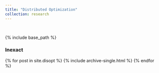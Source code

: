 ```yaml
---
title: "Distributed Optimization"
collection: research
---
```


<p>&nbsp;</p>

{% include base_path %}

### Inexact 

{% for post in site.disopt %}
  {% include archive-single.html %}
{% endfor %}

